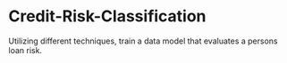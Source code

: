 # Credit-Risk-Classification
Utilizing different techniques, train a data model that evaluates a persons loan risk.
